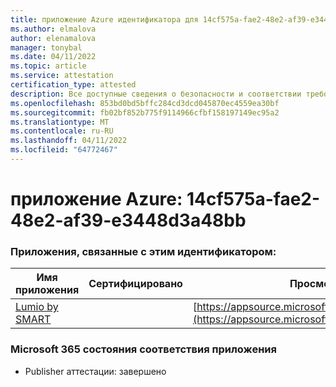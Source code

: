 ```yaml
---
title: приложение Azure идентификатора для 14cf575a-fae2-48e2-af39-e3448d3a48bb
ms.author: elmalova
author: elenamalova
manager: tonybal
ms.date: 04/11/2022
ms.topic: article
ms.service: attestation
certification_type: attested
description: Все доступные сведения о безопасности и соответствии требованиям для 14cf575a-fae2-48e2-af39-e3448d3a48bb.
ms.openlocfilehash: 853bd0bd5bffc284cd3dcd045870ec4559ea30bf
ms.sourcegitcommit: fb02bf852b775f9114966cfbf158197149ec95a2
ms.translationtype: MT
ms.contentlocale: ru-RU
ms.lasthandoff: 04/11/2022
ms.locfileid: "64772467"
---
```

# <a name="azure-app-id-14cf575a-fae2-48e2-af39-e3448d3a48bb"></a>приложение Azure: 14cf575a-fae2-48e2-af39-e3448d3a48bb


### <a name="apps-associated-with-this-id"></a>Приложения, связанные с этим идентификатором:
| **Имя приложения** | **Сертифицировано** | **Просмотр в AppSource** |
|--------------|---------------|-----------------------|
| [Lumio by SMART](../forward/WA200001874.md) |  | [https://appsource.microsoft.com/product/office/WA200001874](https://appsource.microsoft.com/product/office/WA200001874) |

### <a name="microsoft-365-app-compliance-status"></a>Microsoft 365 состояния соответствия приложения
- Publisher аттестации: завершено
